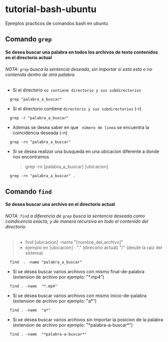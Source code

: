# tutorial-bash-ubuntu
Ejemplos practicos de comandos bash en ubuntu



## Comando `grep`

#### Se desea buscar una palabra en todos los archivos de texto contenidos en el directorio actual
###### NOTA: `grep` busca la sentencia deseada, sin importar si esta esta o no contenida dentro de otra palabra 

-  Si el directorio `no contiene directorio y sus subdirectorios`
``` 
  grep "palabra_a_buscar"
```
-  Si el directorio contiene `directorio y sus subdirectorios` (-r)

``` 
  grep -r "palabra_a_buscar"
```

-  Ademas se desea saber en que ` número de linea` se encuentra la coincidencia deseada (-n)

``` 
  grep -rn "palabra_a_buscar"
```

-  Si se desea realizar una busqueda en una ubicacion diferente a donde nos encontramos 
    > grep -rn [palabra_a_buscar] [ubicacion]

``` 
  grep -rn "palabra_a_buscar" .
```


## Comando `find`

#### Se desea buscar una archivo en el directorio actual
###### NOTA: `find` a diferencia de `grep` busca la sentencia deseada como coindicencia exacta, y de manera recursiva en todo el contenido del directorio. 


>-  find [ubicacion] \-name "[nombre_del_archivo]"
>   -  ejemplo en [ubicacion] : "." (direcorio actual) "/" (desde la raiz del sistema)
``` 
  find  . -name "palabra_a_buscar"
```

-  Si se desea buscar varios archivos con mismo final-de-palabra (extension de archivo por ejemplo: "\*.mp4")  
``` 
  find . -name  "*.mp4"
```


-  Si se desea buscar varios archivos con mismo inicio-de-palabra (extension de archivo por ejemplo: "a\*")  
``` 
  find . -name  "a*"
```

-  Si se desea buscar varios archivos sin importar la posicion de la palabra  (extension de archivo por ejemplo: "\*palabra-a-buscar\*")  
``` 
  find . -name  "*palabra-a-buscar*"
```




